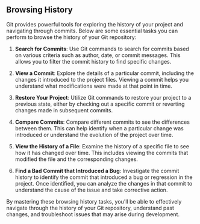 ## Browsing History

Git provides powerful tools for exploring the history of your project and navigating through commits. Below are some essential tasks you can perform to browse the history of your Git repository:

1. **Search for Commits**: Use Git commands to search for commits based on various criteria such as author, date, or commit messages. This allows you to filter the commit history to find specific changes.

2. **View a Commit**: Explore the details of a particular commit, including the changes it introduced to the project files. Viewing a commit helps you understand what modifications were made at that point in time.

3. **Restore Your Project**: Utilize Git commands to restore your project to a previous state, either by checking out a specific commit or reverting changes made in subsequent commits.

4. **Compare Commits**: Compare different commits to see the differences between them. This can help identify when a particular change was introduced or understand the evolution of the project over time.

5. **View the History of a File**: Examine the history of a specific file to see how it has changed over time. This includes viewing the commits that modified the file and the corresponding changes.

6. **Find a Bad Commit that Introduced a Bug**: Investigate the commit history to identify the commit that introduced a bug or regression in the project. Once identified, you can analyze the changes in that commit to understand the cause of the issue and take corrective action.

By mastering these browsing history tasks, you'll be able to effectively navigate through the history of your Git repository, understand past changes, and troubleshoot issues that may arise during development.